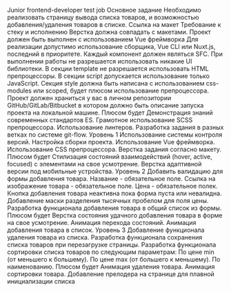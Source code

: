 Junior frontend-developer test job
Основное задание
Необходимо реализовать страницу вывода списка товаров, и возможностью добавления/удаления товаров в списке.
Ссылка на макет
Требование к стеку и исполнению
Верстка должна совпадать с макетами.
Проект должен быть выполнен с использованием Vue фреймворка
Для реализации допустимо использование сборщика, Vue CLI или Nuxt.js, последний в приоритете.
Каждый компонент должен являться SFC.
При выполнении работы не разрешается использовать никакие UI библиотеки.
В секции template не разрешается использовать HTML препроцессоры.
В секции script допускается использование только JavaScript.
Секция style должна быть написана с использованием css-modules или scoped, будет плюсом использование препроцессора.
Проект должен храниться у вас в личном репозитории GitHub/GitLab/Bitbucket в котором должно быть описание запуска проекта на локальной машине.
Плюсом будет
Демонстрация знаний современных стандартов ES.
Грамотное использование SCSS препроцессора.
Использование линтеров.
Разработка задания в разных ветках по системе git-flow.
Уровень 1
Использование системы контроля версий.
Настройка сборки проекта.
Использование Vue фреймворка.
Использование CSS препроцессора.
Верстка задания согласно макету.
Плюсом будет
Стилизация состояний взаимодействий (hover, active, focused) с элементами на свое усмотрение.
Верстка адаптивной версии под мобильные устройства.
Уровень 2
Добавить валидацию для формы добавления товара.
Название - обязательное поле.
Ссылка на изображение товара - обязательное поле.
Цена - обязательное полек.
Кнопка добавления товара неактивна пока форма пуста или невалидна.
Добавление маски разделения тысячных пробелом для поля цены.
Разработка функционала добавления товара в общий список из формы.
Плюсом будет
Верстка состояния удачного добавления товара в форме на свое усмотрение.
Анимация перехода состояний.
Анимация добавления товара в список.
Уровень 3
Добавление функционала удаления товара из списка.
Разработка функционала сохранения списка товаров при перезагрузке страницы.
Разработка функционала сортировки списка товаров по следующим параметрам:
По цене min (от меньшего к большему).
По цене max (от большего к меньшему).
По наименованию.
Плюсом будет
Анимация удаления товара.
Анимация сортировки товара.
Добавление прелодера на странице для плавной инициализации списка
